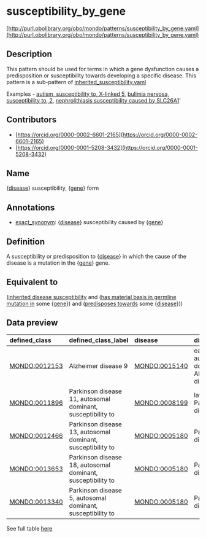# susceptibility_by_gene 

[http://purl.obolibrary.org/obo/mondo/patterns/susceptibility_by_gene.yaml](http://purl.obolibrary.org/obo/mondo/patterns/susceptibility_by_gene.yaml)
## Description 

This pattern should be used for terms in which a gene dysfunction causes a predisposition or susceptibility towards developing a specific disease. This pattern is a sub-pattern of [inherited_susceptibility.yaml](https://github.com/monarch-initiative/mondo/blob/master/src/patterns/dosdp-patterns/inherited_susceptibility.yaml)

Examples - [autism, susceptibility to, X-linked 5](http://purl.obolibrary.org/obo/MONDO_0010449), [bulimia nervosa, susceptibility to, 2](http://purl.obolibrary.org/obo/MONDO_0012461), [nephrolithiasis susceptibility caused by SLC26A1](http://purl.obolibrary.org/obo/MONDO_0020722)'
## Contributors 
* [https://orcid.org/0000-0002-6601-2165](https://orcid.org/0000-0002-6601-2165) 
* [https://orcid.org/0000-0001-5208-3432](https://orcid.org/0000-0001-5208-3432) 
## Name 

{[disease](http://purl.obolibrary.org/obo/MONDO_0000001)} susceptibility, {[gene](http://purl.obolibrary.org/obo/SO_0000704)} form

## Annotations 

* [exact_synonym](http://www.geneontology.org/formats/oboInOwl#hasExactSynonym): {[disease](http://purl.obolibrary.org/obo/MONDO_0000001)} susceptibility caused by {[gene](http://purl.obolibrary.org/obo/SO_0000704)}

## Definition 

A susceptibility or predisposition to {[disease](http://purl.obolibrary.org/obo/MONDO_0000001)} in which the cause of the disease is a mutation in the {[gene](http://purl.obolibrary.org/obo/SO_0000704)} gene.

## Equivalent to 

([inherited disease susceptibility](http://purl.obolibrary.org/obo/MONDO_0020573) and ([has material basis in germline mutation in](http://purl.obolibrary.org/obo/RO_0004003) some {[gene](http://purl.obolibrary.org/obo/SO_0000704)}) and ([predisposes towards](http://purl.obolibrary.org/obo/http_//purl.obolibrary.org/obo/mondo#predisposes_towards) some {[disease](http://purl.obolibrary.org/obo/MONDO_0000001)}))

## Data preview 
| defined_class                                | defined_class_label                                         | disease                                      | disease_label                                    | gene                              | gene_label   |
|:---------------------------------------------|:------------------------------------------------------------|:---------------------------------------------|:-------------------------------------------------|:----------------------------------|:-------------|
| [MONDO:0012153](http://purl.obolibrary.org/obo/MONDO_0012153) | Alzheimer disease 9                                         | [MONDO:0015140](http://purl.obolibrary.org/obo/MONDO_0015140) | early-onset autosomal dominant Alzheimer disease | http://identifiers.org/hgnc/37    | ABCA7        |
| [MONDO:0011896](http://purl.obolibrary.org/obo/MONDO_0011896) | Parkinson disease 11, autosomal dominant, susceptibility to | [MONDO:0008199](http://purl.obolibrary.org/obo/MONDO_0008199) | late-onset Parkinson disease                     | http://identifiers.org/hgnc/11960 | GIGYF2       |
| [MONDO:0012466](http://purl.obolibrary.org/obo/MONDO_0012466) | Parkinson disease 13, autosomal dominant, susceptibility to | [MONDO:0005180](http://purl.obolibrary.org/obo/MONDO_0005180) | Parkinson disease                                | http://identifiers.org/hgnc/14348 | HTRA2        |
| [MONDO:0013653](http://purl.obolibrary.org/obo/MONDO_0013653) | Parkinson disease 18, autosomal dominant, susceptibility to | [MONDO:0005180](http://purl.obolibrary.org/obo/MONDO_0005180) | Parkinson disease                                | http://identifiers.org/hgnc/3296  | EIF4G1       |
| [MONDO:0013340](http://purl.obolibrary.org/obo/MONDO_0013340) | Parkinson disease 5, autosomal dominant, susceptibility to  | [MONDO:0005180](http://purl.obolibrary.org/obo/MONDO_0005180) | Parkinson disease                                | http://identifiers.org/hgnc/12513 | UCHL1        |

See full table [here](https://github.com/monarch-initiative/mondo/blob/master/src/patterns/data/matches/susceptibility_by_gene.tsv) 
